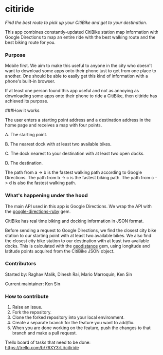 citiride
========

*Find the best route to pick up your CitiBike and get to your destination.*

This app combines constantly-updated CitiBike station map information with Google Directions to map an entire ride with the best walking route and the best biking route for you.

### Purpose

Mobile first. We aim to make this useful to anyone in the city who doesn't want to download some apps onto their phone just to get from one place to another. One should be able to easily get this kind of information with a phone's built-in browser. 

If at least one person found this app useful and not as annoying as downloading some apps onto their phone to ride a CitiBike, then citiride has achieved its purpose.

###How it works

The user enters a starting point address and a destination address in the home page and receives a map with four points. 

  A. The starting point. 
  
  B. The nearest dock with at least two available bikes. 
  
  C. The dock nearest to your destination with at least two open docks. 
  
  D. The destination.
  
The path from a -> b is the fastest walking path according to Google Directions.
The path from b -> c is the fastest biking path.
The path from c -> d is also the fastest walking path.

### What's happening under the hood

The main API used in this app is Google Directions. We wrap the API with the [google-directions-ruby](https://github.com/joshcrews/google-directions-ruby) gem.

CitiBike has real time biking and docking information in JSON format.  

Before sending a request to Google Directions, we find the closest city bike station to our starting point with at least two available bikes. We also find the closest city bike station to our destination with at least two available docks. This is calculated with the [geodistance](https://github.com/kristianmandrup/geo-distance) gem, using longitude and latitude points acquired from the CitiBike JSON object.

### Contributors

Started by: Raghav Malik, Dinesh Rai, Mario Marroquin, Ken Sin

Current maintainer: Ken Sin

### How to contribute

1. Raise an issue.
2. Fork the repository.
3. Clone the forked repository into your local environment.
4. Create a separate branch for the feature you want to add/fix.
5. When you are done working on the feature, push the changes to that branch and make a pull request.

Trello board of tasks that need to be done:
https://trello.com/b/76XY3rLi/citiride
